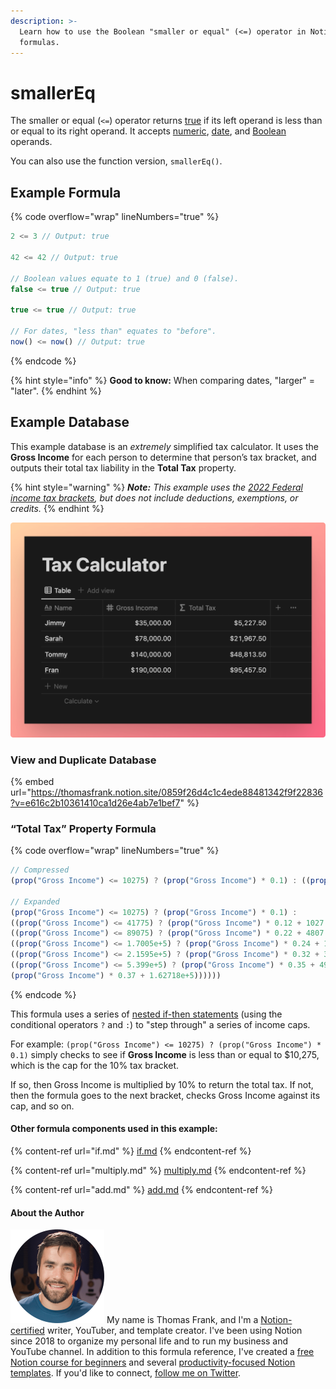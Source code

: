 ```yaml
---
description: >-
  Learn how to use the Boolean "smaller or equal" (<=) operator in Notion
  formulas.
---
```


# smallerEq

The smaller or equal (`<=`) operator returns [true](../constants/true.md) if its left operand is less than or equal to its right operand. It accepts [numeric](../../formula-basics/data-types/number.md), [date](../../formula-basics/data-types/date-data-type.md), and [Boolean](../../formula-basics/data-types/boolean-checkbox.md) operands.

You can also use the function version, `smallerEq()`.

## Example Formula

{% code overflow="wrap" lineNumbers="true" %}
```jsx
2 <= 3 // Output: true

42 <= 42 // Output: true

// Boolean values equate to 1 (true) and 0 (false).
false <= true // Output: true

true <= true // Output: true

// For dates, "less than" equates to "before".
now() <= now() // Output: true
```
{% endcode %}

{% hint style="info" %}
**Good to know:** When comparing dates, "larger" = "later".
{% endhint %}

## Example Database

This example database is an _extremely_ simplified tax calculator. It uses the **Gross Income** for each person to determine that person’s tax bracket, and outputs their total tax liability in the **Total Tax** property.

{% hint style="warning" %}
_**Note:** This example uses the_ [_2022 Federal income tax brackets_](https://www.irs.gov/newsroom/irs-provides-tax-inflation-adjustments-for-tax-year-2022)_, but does not include deductions, exemptions, or credits._
{% endhint %}

![](<../../.gitbook/assets/Tax Brackets - SmallerEq Operator - Notion Formulas.png>)

### View and Duplicate Database

{% embed url="https://thomasfrank.notion.site/0859f26d4c1c4ede88481342f9f22836?v=e616c2b10361410ca1d26e4ab7e1bef7" %}

### “Total Tax” Property Formula

{% code overflow="wrap" lineNumbers="true" %}
```jsx
// Compressed
(prop("Gross Income") <= 10275) ? (prop("Gross Income") * 0.1) : ((prop("Gross Income") <= 41775) ? (prop("Gross Income") * 0.12 + 1027.5) : ((prop("Gross Income") <= 89075) ? (prop("Gross Income") * 0.22 + 4807.5) : ((prop("Gross Income") <= 1.7005e+5) ? (prop("Gross Income") * 0.24 + 15213.5) : ((prop("Gross Income") <= 2.1595e+5) ? (prop("Gross Income") * 0.32 + 34657.5) : ((prop("Gross Income") <= 5.399e+5) ? (prop("Gross Income") * 0.35 + 49335.5) : (prop("Gross Income") * 0.37 + 1.62718e+5))))))

// Expanded
(prop("Gross Income") <= 10275) ? (prop("Gross Income") * 0.1) : 
((prop("Gross Income") <= 41775) ? (prop("Gross Income") * 0.12 + 1027.5) : 
((prop("Gross Income") <= 89075) ? (prop("Gross Income") * 0.22 + 4807.5) : 
((prop("Gross Income") <= 1.7005e+5) ? (prop("Gross Income") * 0.24 + 15213.5) : 
((prop("Gross Income") <= 2.1595e+5) ? (prop("Gross Income") * 0.32 + 34657.5) : 
((prop("Gross Income") <= 5.399e+5) ? (prop("Gross Income") * 0.35 + 49335.5) : 
(prop("Gross Income") * 0.37 + 1.62718e+5))))))
```
{% endcode %}

This formula uses a series of [nested if-then statements](if.md#nested-if-then-statements) (using the conditional operators `?` and `:`) to "step through" a series of income caps.

For example: `(prop("Gross Income") <= 10275) ? (prop("Gross Income") * 0.1)` simply checks to see if **Gross Income** is less than or equal to $10,275, which is the cap for the 10% tax bracket.

If so, then Gross Income is multiplied by 10% to return the total tax. If not, then the formula goes to the next bracket, checks Gross Income against its cap, and so on.

#### Other formula components used in this example:

{% content-ref url="if.md" %}
[if.md](if.md)
{% endcontent-ref %}

{% content-ref url="multiply.md" %}
[multiply.md](multiply.md)
{% endcontent-ref %}

{% content-ref url="add.md" %}
[add.md](add.md)
{% endcontent-ref %}

#### About the Author

<img src="../../.gitbook/assets/Notion Fundamentals with Thomas Frank - Avatar 2021 compressed (1).png" alt="" data-size="line"> My name is Thomas Frank, and I'm a [Notion-certified](https://www.credly.com/badges/95fae13a-17bf-4b4a-a3d2-d58c8a3e6a2a/public\_url) writer, YouTuber, and template creator. I've been using Notion since 2018 to organize my personal life and to run my business and YouTube channel. In addition to this formula reference, I've created a [free Notion course for beginners](https://thomasjfrank.com/fundamentals/) and several [productivity-focused Notion templates](https://thomasjfrank.com/templates/). If you'd like to connect, [follow me on Twitter](https://twitter.com/TomFrankly).
